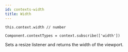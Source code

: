 ```yaml
---
id: contexts-width
title: Width
---
```

```
this.context.width // number

Component.contextTypes = context.subscribe(['width'])
```
Sets a resize listener and returns the width of the viewport. 
